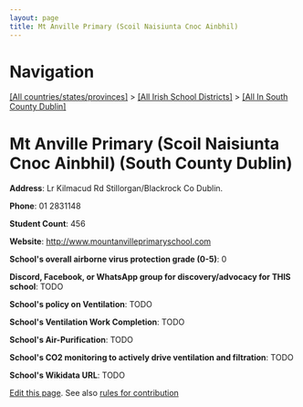 ```yaml
---
layout: page
title: Mt Anville Primary (Scoil Naisiunta Cnoc Ainbhil)
---
```

# Navigation

[[All countries/states/provinces]](../../..) > [[All Irish School Districts]](../..) > [[All In South County Dublin]](..)

# Mt Anville Primary (Scoil Naisiunta Cnoc Ainbhil) (South County Dublin)

**Address**: Lr Kilmacud Rd Stillorgan/Blackrock Co Dublin.

**Phone**: 01 2831148

**Student Count**: 456

**Website**: <http://www.mountanvilleprimaryschool.com>

**School's overall airborne virus protection grade (0-5)**: 0

**Discord, Facebook, or WhatsApp group for discovery/advocacy for THIS school**: TODO

**School's policy on Ventilation**: TODO

**School's Ventilation Work Completion**: TODO

**School's Air-Purification**: TODO

**School's CO2 monitoring to actively drive ventilation and filtration**: TODO

**School's Wikidata URL**: TODO


[Edit this page](https://github.com/ventilate-schools/Ireland/edit/main/./Dublin_South_County_Dublin/Mt_Anville_Primary_(Scoil_Naisiunta_Cnoc_Ainbhil).md). See also [rules for contribution](../../../contribution-rules/)